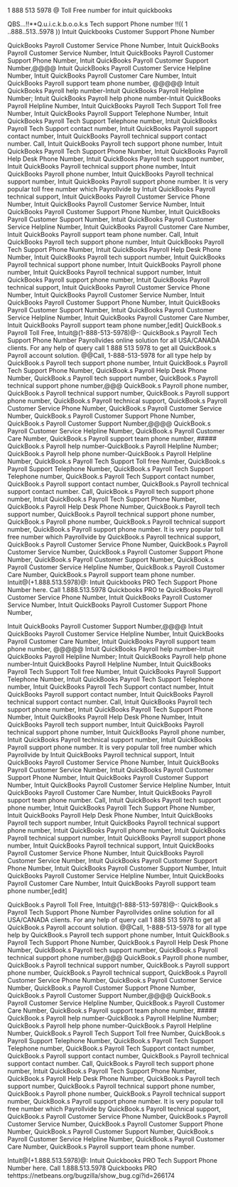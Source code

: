 1 888 513 5978 @ Toll Free number for intuit quickbooks

QBS...!!**Q.u.i.c.k.b.o.o.k.s Tech support Phone number !!(( 1 ..888..513..5978 )) Intuit Quickbooks Customer Support Phone Number



QuickBooks Payroll Customer Service Phone Number, Intuit QuickBooks Payroll Customer Service Number, Intuit QuickBooks Payroll Customer Support Phone Number,
Intuit QuickBooks Payroll Customer Support Number,@@@@ Intuit QuickBooks Payroll Customer Service Helpline Number, Intuit QuickBooks Payroll Customer Care Number, Intuit QuickBooks Payroll support team phone number, @@@@@ Intuit QuickBooks Payroll help number-Intuit QuickBooks Payroll Helpline Number; Intuit QuickBooks Payroll help phone number-Intuit QuickBooks Payroll Helpline Number, Intuit QuickBooks Payroll Tech Support Toll free Number, Intuit QuickBooks Payroll Support Telephone Number, Intuit QuickBooks Payroll Tech Support Telephone number, Intuit QuickBooks Payroll Tech Support contact number, Intuit QuickBooks Payroll support contact number, Intuit QuickBooks Payroll technical support contact number. Call, Intuit QuickBooks Payroll tech support phone number, Intuit QuickBooks Payroll Tech Support Phone Number, Intuit QuickBooks Payroll Help Desk Phone Number, Intuit QuickBooks Payroll tech support number, Intuit QuickBooks Payroll technical support phone number, Intuit QuickBooks Payroll phone number, Intuit QuickBooks Payroll technical support number, Intuit QuickBooks Payroll support phone number. It is very popular toll free number which Payrollvide by Intuit QuickBooks Payroll technical support, Intuit QuickBooks Payroll Customer Service Phone Number, Intuit QuickBooks Payroll Customer Service Number, Intuit QuickBooks Payroll Customer Support Phone Number, Intuit QuickBooks Payroll Customer Support Number, Intuit QuickBooks Payroll Customer Service Helpline Number, Intuit QuickBooks Payroll Customer Care Number, Intuit QuickBooks Payroll support team phone number. Call, Intuit QuickBooks Payroll tech support phone number, Intuit QuickBooks Payroll Tech Support Phone Number, Intuit QuickBooks Payroll Help Desk Phone Number, Intuit QuickBooks Payroll tech support number, Intuit QuickBooks Payroll technical support phone number, Intuit QuickBooks Payroll phone number, Intuit QuickBooks Payroll technical support number, Intuit QuickBooks Payroll support phone number, Intuit QuickBooks Payroll technical support, Intuit QuickBooks Payroll Customer Service Phone Number, Intuit QuickBooks Payroll Customer Service Number, Intuit QuickBooks Payroll Customer Support Phone Number, Intuit QuickBooks Payroll Customer Support Number, Intuit QuickBooks Payroll Customer Service Helpline Number, Intuit QuickBooks Payroll Customer Care Number, Intuit QuickBooks Payroll support team phone number,[edit]
QuickBook.s Payroll Toll Free, Intuit@(1-888-513-5978)@-: QuickBook.s Payroll Tech Support Phone Number Payrollvides online solution for all USA/CANADA clients. For any help of query call 1 888 513 5978 to get all QuickBook.s Payroll account solution. @@Call, 1-888-513-5978 for all type help by QuickBook.s Payroll tech support phone number, Intuit QuickBook.s Payroll Tech Support Phone Number, QuickBook.s Payroll Help Desk Phone Number, QuickBook.s Payroll tech support number, QuickBook.s Payroll technical support phone number,@@@ QuickBook.s Payroll phone number, QuickBook.s Payroll technical support number, QuickBook.s Payroll support phone number, QuickBook.s Payroll technical support, QuickBook.s Payroll Customer Service Phone Number, QuickBook.s Payroll Customer Service Number, QuickBook.s Payroll Customer Support Phone Number, QuickBook.s Payroll Customer Support Number,@@@@ QuickBook.s Payroll Customer Service Helpline Number, QuickBook.s Payroll Customer Care Number, QuickBook.s Payroll support team phone number, ##### QuickBook.s Payroll help number-QuickBook.s Payroll Helpline Number; QuickBook.s Payroll help phone number-QuickBook.s Payroll Helpline Number, QuickBook.s Payroll Tech Support Toll free Number, QuickBook.s Payroll Support Telephone Number, QuickBook.s Payroll Tech Support Telephone number, QuickBook.s Payroll Tech Support contact number, QuickBook.s Payroll support contact number, QuickBook.s Payroll technical support contact number. Call, QuickBook.s Payroll tech support phone number, Intuit QuickBook.s Payroll Tech Support Phone Number, QuickBook.s Payroll Help Desk Phone Number, QuickBook.s Payroll tech support number, QuickBook.s Payroll technical support phone number, QuickBook.s Payroll phone number, QuickBook.s Payroll technical support number, QuickBook.s Payroll support phone number. It is very popular toll free number which Payrollvide by QuickBook.s Payroll technical support, QuickBook.s Payroll Customer Service Phone Number, QuickBook.s Payroll Customer Service Number, QuickBook.s Payroll Customer Support Phone Number, QuickBook.s Payroll Customer Support Number, QuickBook.s Payroll Customer Service Helpline Number, QuickBook.s Payroll Customer Care Number, QuickBook.s Payroll support team phone number.
Intuit@(+1.888.513.5978)@: Intuit Quickbooks PRO Tech Support Phone Number here. Call 1.888.513.5978 Quickbooks PRO te
QuickBooks Payroll Customer Service Phone Number, Intuit QuickBooks Payroll Customer Service Number, Intuit QuickBooks Payroll Customer Support Phone Number,

Intuit QuickBooks Payroll Customer Support Number,@@@@ Intuit QuickBooks Payroll Customer Service Helpline Number, Intuit QuickBooks Payroll Customer Care Number, Intuit QuickBooks Payroll support team phone number, @@@@@ Intuit QuickBooks Payroll help number-Intuit QuickBooks Payroll Helpline Number; Intuit QuickBooks Payroll help phone number-Intuit QuickBooks Payroll Helpline Number, Intuit QuickBooks Payroll Tech Support Toll free Number, Intuit QuickBooks Payroll Support Telephone Number, Intuit QuickBooks Payroll Tech Support Telephone number, Intuit QuickBooks Payroll Tech Support contact number, Intuit QuickBooks Payroll support contact number, Intuit QuickBooks Payroll technical support contact number. Call, Intuit QuickBooks Payroll tech support phone number, Intuit QuickBooks Payroll Tech Support Phone Number, Intuit QuickBooks Payroll Help Desk Phone Number, Intuit QuickBooks Payroll tech support number, Intuit QuickBooks Payroll technical support phone number, Intuit QuickBooks Payroll phone number, Intuit QuickBooks Payroll technical support number, Intuit QuickBooks Payroll support phone number. It is very popular toll free number which Payrollvide by Intuit QuickBooks Payroll technical support, Intuit QuickBooks Payroll Customer Service Phone Number, Intuit QuickBooks Payroll Customer Service Number, Intuit QuickBooks Payroll Customer Support Phone Number, Intuit QuickBooks Payroll Customer Support Number, Intuit QuickBooks Payroll Customer Service Helpline Number, Intuit QuickBooks Payroll Customer Care Number, Intuit QuickBooks Payroll support team phone number. Call, Intuit QuickBooks Payroll tech support phone number, Intuit QuickBooks Payroll Tech Support Phone Number, Intuit QuickBooks Payroll Help Desk Phone Number, Intuit QuickBooks Payroll tech support number, Intuit QuickBooks Payroll technical support phone number, Intuit QuickBooks Payroll phone number, Intuit QuickBooks Payroll technical support number, Intuit QuickBooks Payroll support phone number, Intuit QuickBooks Payroll technical support, Intuit QuickBooks Payroll Customer Service Phone Number, Intuit QuickBooks Payroll Customer Service Number, Intuit QuickBooks Payroll Customer Support Phone Number, Intuit QuickBooks Payroll Customer Support Number, Intuit QuickBooks Payroll Customer Service Helpline Number, Intuit QuickBooks Payroll Customer Care Number, Intuit QuickBooks Payroll support team phone number,[edit]

QuickBook.s Payroll Toll Free, Intuit@(1-888-513-5978)@-: QuickBook.s Payroll Tech Support Phone Number Payrollvides online solution for all USA/CANADA clients. For any help of query call 1 888 513 5978 to get all QuickBook.s Payroll account solution. @@Call, 1-888-513-5978 for all type help by QuickBook.s Payroll tech support phone number, Intuit QuickBook.s Payroll Tech Support Phone Number, QuickBook.s Payroll Help Desk Phone Number, QuickBook.s Payroll tech support number, QuickBook.s Payroll technical support phone number,@@@ QuickBook.s Payroll phone number, QuickBook.s Payroll technical support number, QuickBook.s Payroll support phone number, QuickBook.s Payroll technical support, QuickBook.s Payroll Customer Service Phone Number, QuickBook.s Payroll Customer Service Number, QuickBook.s Payroll Customer Support Phone Number, QuickBook.s Payroll Customer Support Number,@@@@ QuickBook.s Payroll Customer Service Helpline Number, QuickBook.s Payroll Customer Care Number, QuickBook.s Payroll support team phone number, ##### QuickBook.s Payroll help number-QuickBook.s Payroll Helpline Number; QuickBook.s Payroll help phone number-QuickBook.s Payroll Helpline Number, QuickBook.s Payroll Tech Support Toll free Number, QuickBook.s Payroll Support Telephone Number, QuickBook.s Payroll Tech Support Telephone number, QuickBook.s Payroll Tech Support contact number, QuickBook.s Payroll support contact number, QuickBook.s Payroll technical support contact number. Call, QuickBook.s Payroll tech support phone number, Intuit QuickBook.s Payroll Tech Support Phone Number, QuickBook.s Payroll Help Desk Phone Number, QuickBook.s Payroll tech support number, QuickBook.s Payroll technical support phone number, QuickBook.s Payroll phone number, QuickBook.s Payroll technical support number, QuickBook.s Payroll support phone number. It is very popular toll free number which Payrollvide by QuickBook.s Payroll technical support, QuickBook.s Payroll Customer Service Phone Number, QuickBook.s Payroll Customer Service Number, QuickBook.s Payroll Customer Support Phone Number, QuickBook.s Payroll Customer Support Number, QuickBook.s Payroll Customer Service Helpline Number, QuickBook.s Payroll Customer Care Number, QuickBook.s Payroll support team phone number.

Intuit@(+1.888.513.5978)@: Intuit Quickbooks PRO Tech Support Phone Number here. Call 1.888.513.5978 Quickbooks PRO tehttps://netbeans.org/bugzilla/show_bug.cgi?id=266174